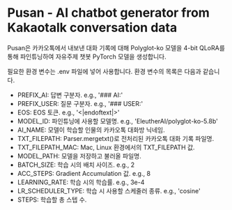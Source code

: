 # Pusan - AI chatbot generator from Kakaotalk conversation data

Pusan은 카카오톡에서 내보낸 대화 기록에 대해 Polyglot-ko 모델을 4-bit QLoRA를 통해 파인튜닝하여 자유주제 챗봇 PyTorch 모델을 생성합니다.

필요한 환경 변수는 .env 파일에 넣어 사용합니다. 환경 변수의 목록은 다음과 같습니다.
- PREFIX_AI: 답변 구분자. e.g., '### AI:'
- PREFIX_USER: 질문 구분자. e.g., '### USER:'
- EOS: EOS 토큰. e.g., '<|endoftext|>'
- MODEL_ID: 파인튜닝에 사용할 모델명. e.g., 'EleutherAI/polyglot-ko-5.8b'
- AI_NAME: 모델이 학습할 인물의 카카오톡 대화방 닉네임.
- TXT_FILEPATH: Parser.mergetxt()로 전처리된 카카오톡 대화 기록 파일명.
- TXT_FILEPATH_MAC: Mac, Linux 환경에서의 TXT_FILEPATH 값.
- MODEL_PATH: 모델을 저장하고 불러올 파일명.
- BATCH_SIZE: 학습 시의 배치 사이즈. e.g., 2
- ACC_STEPS: Gradient Accumulation 값. e.g., 8
- LEARNING_RATE: 학습 시의 학습률. e.g., 3e-4
- LR_SCHEDULER_TYPE: 학습 시 사용할 스케줄러 종류. e.g., 'cosine'
- STEPS: 학습할 총 스텝 수.
